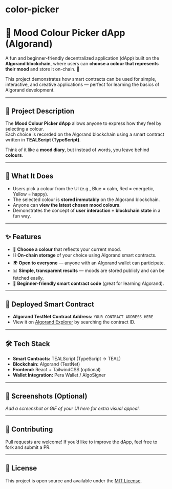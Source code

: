 # color-picker
# 🎨 Mood Colour Picker dApp (Algorand)

A fun and beginner-friendly decentralized application (dApp) built on the **Algorand blockchain**, where users can **choose a colour that represents their mood** and store it on-chain. 🌈  

This project demonstrates how smart contracts can be used for simple, interactive, and creative applications — perfect for learning the basics of Algorand development.

---

## 📖 Project Description
The **Mood Colour Picker dApp** allows anyone to express how they feel by selecting a colour.  
Each choice is recorded on the Algorand blockchain using a smart contract written in **TEALScript (TypeScript)**.  

Think of it like a **mood diary**, but instead of words, you leave behind **colours**.  

---

## 🚀 What It Does
- Users pick a colour from the UI (e.g., Blue = calm, Red = energetic, Yellow = happy).  
- The selected colour is **stored immutably** on the Algorand blockchain.  
- Anyone can **view the latest chosen mood colours**.  
- Demonstrates the concept of **user interaction + blockchain state** in a fun way.  

---

## ✨ Features
- 🎨 **Choose a colour** that reflects your current mood.  
- ⛓️ **On-chain storage** of your choice using Algorand smart contracts.  
- 🌍 **Open to everyone** — anyone with an Algorand wallet can participate.  
- 📊 **Simple, transparent results** — moods are stored publicly and can be fetched easily.  
- 🧩 **Beginner-friendly smart contract code** (great for learning Algorand).  

---

## 🔗 Deployed Smart Contract
- **Algorand TestNet Contract Address:** `YOUR_CONTRACT_ADDRESS_HERE`  
- View it on [Algorand Explorer](https://testnet.algoexplorer.io) by searching the contract ID.  

---

## 🛠️ Tech Stack
- **Smart Contracts:** TEALScript (TypeScript → TEAL)  
- **Blockchain:** Algorand (TestNet)  
- **Frontend:** React + TailwindCSS (optional)  
- **Wallet Integration:** Pera Wallet / AlgoSigner  

---

## 📸 Screenshots (Optional)
_Add a screenshot or GIF of your UI here for extra visual appeal._  

---

## 🤝 Contributing
Pull requests are welcome! If you’d like to improve the dApp, feel free to fork and submit a PR.  

---

## 📜 License
This project is open source and available under the [MIT License](LICENSE).  
